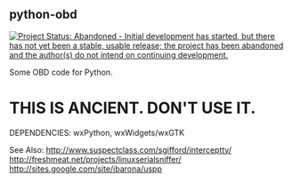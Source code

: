 python-obd
-----------

[![Project Status: Abandoned - Initial development has started, but there has not yet been a stable, usable release; the project has been abandoned and the author(s) do not intend on continuing development.](http://www.repostatus.org/badges/latest/abandoned.svg)](http://www.repostatus.org/#abandoned)

Some OBD code for Python.

# THIS IS ANCIENT. DON'T USE IT.

DEPENDENCIES:
wxPython, wxWidgets/wxGTK


See Also:
http://www.suspectclass.com/sgifford/interceptty/
http://freshmeat.net/projects/linuxserialsniffer/
http://sites.google.com/site/ibarona/uspp
